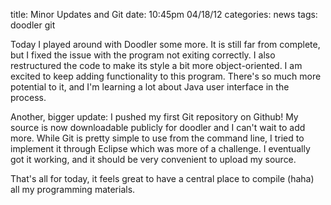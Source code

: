 title: Minor Updates and Git
date: 10:45pm 04/18/12
categories: news
tags: doodler
      git

Today I played around with Doodler some more. It is still far from complete,
but I fixed the issue with the program not exiting correctly. I also
restructured the code to make its style a bit more object-oriented. I am
excited to keep adding functionality to this program. There's so much more
potential to it, and I'm learning a lot about Java user interface in the
process.

Another, bigger update: I pushed my first Git repository on Github!  My source
is now downloadable publicly for doodler and I can't wait to add more.  While
Git is pretty simple to use from the command line, I tried to implement it
through Eclipse which was more of a challenge.  I eventually got it working,
and it should be very convenient to upload my source.

That's all for today, it feels great to have a central place to compile (haha)
all my programming materials.
